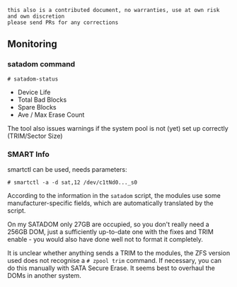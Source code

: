 ```
this also is a contributed document, no warranties, use at own risk and own discretion
please send PRs for any corrections
```



## Monitoring 

 ### satadom command

`# satadom-status`

- Device Life
- Total Bad Blocks
- Spare Blocks
- Ave / Max Erase Count

The tool also issues warnings if the system pool is not (yet) set up correctly (TRIM/Sector Size)


 ### SMART Info

smartctl can be used, needs parameters:

`# smartctl -a -d sat,12 /dev/c1tNd0..._s0`

According to the information in the `satadom` script, the modules use some manufacturer-specific fields, which are automatically translated by the script.


On my SATADOM only 27GB are occupied, so you don't really need a 256GB DOM, just a sufficiently up-to-date one with the fixes and TRIM enable - you would also have done well not to format it completely.

It is unclear whether anything sends a TRIM to the modules, the ZFS version used does not recognise a `# zpool trim` command. 
If necessary, you can do this manually with SATA Secure Erase. It seems best to overhaul the DOMs in another system.
